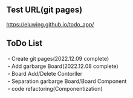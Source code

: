 ## Test URL(git pages)
https://eluwing.github.io/todo_app/

## ToDo List
・Create git pages(2022.12.09 complete)  
・Add garbarge Board(2022.12.08 complete)  
・Board Add/Delete Contorller  
・Separation garbarge Board/Board Component  
・code refactoring(Componentization)  
